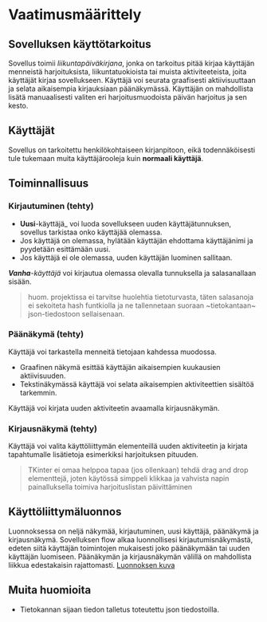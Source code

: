 # Vaatimusmäärittely

## Sovelluksen käyttötarkoitus
Sovellus toimii *liikuntapäiväkirjana*, jonka on tarkoitus pitää kirjaa käyttäjän menneistä harjoituksista, liikuntatuokioista tai muista aktiviteeteista, joita käyttäjät kirjaa sovellukseen. 
Käyttäjä voi seurata graafisesti aktiivisuuttaan ja selata aikaisempia kirjauksiaan päänäkymässä. Käyttäjän on mahdollista lisätä manuaalisesti valiten eri harjoitusmuodoista päivän harjoitus ja sen kesto.

## Käyttäjät
Sovellus on tarkoitettu henkilökohtaiseen kirjanpitoon, eikä todennäköisesti tule tukemaan muita käyttäjärooleja kuin **normaali käyttäjä**.

## Toiminnallisuus

### Kirjautuminen (tehty)
- **Uusi**-käyttäjä_ voi luoda sovellukseen uuden käyttäjätunnuksen, sovellus tarkistaa onko käyttäjää olemassa. 
- Jos käyttäjä on olemassa, hylätään käyttäjän ehdottama käyttäjänimi ja pyydetään esittämään uusi.
- Jos käyttäjä ei ole olemassa, uuden käyttäjän luominen sallitaan.

_**Vanha**-käyttäjä_ voi kirjautua olemassa olevalla tunnuksella ja salasanallaan sisään.
> huom. projektissa ei tarvitse huolehtia tietoturvasta, täten salasanoja ei sekoiteta hash funtkiolla ja ne tallennetaan suoraan ~tietokantaan~ json-tiedostoon sellaisenaan.

### Päänäkymä (tehty)
Käyttäjä voi tarkastella menneitä tietojaan kahdessa muodossa. 
- Graafinen näkymä esittää käyttäjän aikaisempien kuukausien aktiivisuuden.
- Tekstinäkymässä käyttäjä voi selata aikaisempien aktiviteettien sisältöä tarkemmin.

Käyttäjä voi kirjata uuden aktiviteetin avaamalla kirjausnäkymän.

### Kirjausnäkymä (tehty)
Käyttäjä voi valita käyttöliittymän elementeillä uuden aktiviteetin ja kirjata tapahtumalle lisätietoja esimerkiksi harjoituksen pituuden.
> TKinter ei omaa helppoa tapaa (jos ollenkaan) tehdä drag and drop elementtejä, joten käytössä simppeli klikkaa ja vahvista napin painalluksella toimiva harjoituslistan päivittäminen


## Käyttöliittymäluonnos
Luonnoksessa on neljä näkymää, kirjautuminen, uusi käyttäjä, päänäkymä ja kirjausnäkymä. Sovelluksen flow alkaa luonnollisesi kirjautumisnäkymästä, edeten siitä käyttäjän toimintojen mukaisesti joko päänäkymään tai uuden käyttäjän luomiseen. Päänäkymän ja kirjausnäkymän välillä on mahdollista liikkua edestakaisin rajattomasti.
[Luonnoksen kuva](käyttöliittymäluonnos.png)

## Muita huomioita
- Tietokannan sijaan tiedon talletus toteutettu json tiedostoilla. 
